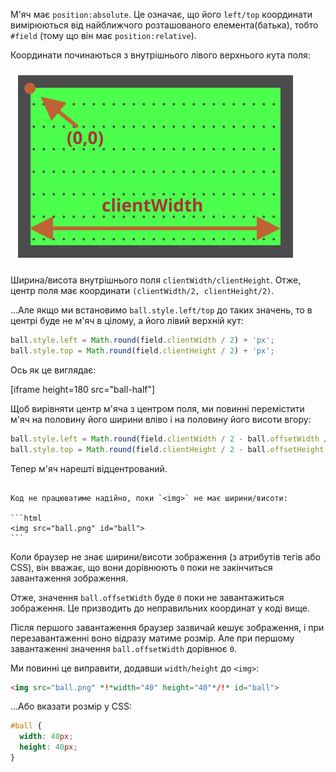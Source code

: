 М'яч має `position:absolute`. Це означає, що його `left/top` координати вимірюються від найближчого розташованого елемента(батька), тобто `#field` (тому що він має `position:relative`).

Координати починаються з внутрішнього лівого верхнього кута поля:

![](field.svg)

Ширина/висота внутрішнього поля `clientWidth/clientHeight`. Отже, центр поля має координати `(clientWidth/2, clientHeight/2)`.

...Але якщо ми встановимо `ball.style.left/top` до таких значень, то в центрі буде не м'яч в цілому, а його лівий верхній кут:

```js
ball.style.left = Math.round(field.clientWidth / 2) + 'px';
ball.style.top = Math.round(field.clientHeight / 2) + 'px';
```

Ось як це виглядає:

[iframe height=180 src="ball-half"]

Щоб вирівняти центр м'яча з центром поля, ми повинні перемістити м'яч на половину його ширини вліво і на половину його висоти вгору:

```js
ball.style.left = Math.round(field.clientWidth / 2 - ball.offsetWidth / 2) + 'px';
ball.style.top = Math.round(field.clientHeight / 2 - ball.offsetHeight / 2) + 'px';
```

Тепер м'яч нарешті відцентрований.

````warn header="Attention: the pitfall!"

Код не працюватиме надійно, поки `<img>` не має ширини/висоти:

```html
<img src="ball.png" id="ball">
```
````

Коли браузер не знає ширини/висоти зображення (з атрибутів тегів або CSS), він вважає, що вони дорівнюють `0` поки не закінчиться завантаження зображення.

Отже, значення `ball.offsetWidth` буде `0` поки не завантажиться зображення. Це призводить до неправильних координат у коді вище.

Після першого завантаження браузер зазвичай кешує зображення, і при перезавантаженні воно відразу матиме розмір. Але при першому завантаженні значення `ball.offsetWidth` дорівнює `0`.

Ми повинні це виправити, додавши `width/height` до `<img>`:

```html
<img src="ball.png" *!*width="40" height="40"*/!* id="ball">
```

...Або вказати розмір у CSS:

```css
#ball {
  width: 40px;
  height: 40px;
}
```
